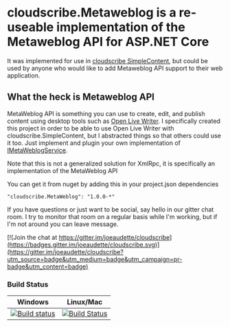 # cloudscribe.Metaweblog is a re-useable implementation of the Metaweblog API for ASP.NET Core

It was implemented for use in [cloudscribe SimpleContent](https://github.com/joeaudette/cloudscribe.SimpleContent), but could be used by anyone who would like to add Metaweblog API support to their web application.

## What the heck is Metaweblog API

MetaWeblog API is something you can use to create, edit, and publish content using desktop tools such as [Open Live Writer](https://github.com/OpenLiveWriter/OpenLiveWrite). I specifically created this project in order to be able to use Open Live Writer with cloudscribe.SimpleContent, but I abstracted things so that others could use it too. Just implement and plugin your own implementation of [IMetaWeblogService](https://github.com/joeaudette/cloudscribe.MetaWeblog/blob/master/src/cloudscribe.MetaWeblog/IMetaWeblogService.cs).

Note that this is not a generalized solution for XmlRpc, it is specifically an implementation of the MetaWeblog API

You can get it from nuget by adding this in your project.json dependencies

    "cloudscribe.MetaWeblog": "1.0.0-*"

If you have questions or just want to be social, say hello in our gitter chat room. I try to monitor that room on a regular basis while I'm working, but if I'm not around you can leave  message.

[![Join the chat at https://gitter.im/joeaudette/cloudscribe](https://badges.gitter.im/joeaudette/cloudscribe.svg)](https://gitter.im/joeaudette/cloudscribe?utm_source=badge&utm_medium=badge&utm_campaign=pr-badge&utm_content=badge)

### Build Status

| Windows  | Linux/Mac |
| ------------- | ------------- |
| [![Build status](https://ci.appveyor.com/api/projects/status/7ur2ayclpbdc985x?svg=true)](https://ci.appveyor.com/project/joeaudette/cloudscribe-metaweblog)  | [![Build Status](https://travis-ci.org/joeaudette/cloudscribe.MetaWeblog.svg?branch=master)](https://travis-ci.org/joeaudette/cloudscribe.MetaWeblog)  |

